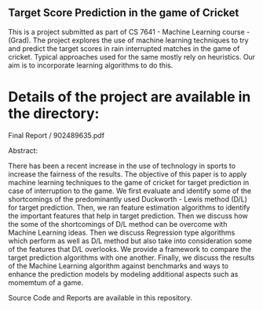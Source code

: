 ## Target Score Prediction in the game of Cricket

This is a project submitted as part of CS 7641 - Machine Learning course - (Grad). The project explores the use of machine learning
techniques to try and predict the target scores in rain interrupted matches in the game of cricket. Typical approaches used for the same mostly rely on heuristics. Our aim is to incorporate learning algorithms to do this.

# Details of the project are available in the directory:
Final Report / 902489635.pdf

Abstract:

There has been a recent increase in the use of technology in sports to increase the fairness of the results. The objective of this paper is to apply machine learning techniques to the game of cricket for target prediction in case of interruption to the game. We first evaluate and identify some of the shortcomings of the predominantly used Duckworth - Lewis method (D/L) for target prediction. Then, we ran feature estimation algorithms to identify the important features that help in target prediction. Then we discuss how the some of the shortcomings of D/L method can be overcome with Machine Learning ideas. Then we discuss Regression type algorithms which perform as well as D/L method but also take into consideration some of the features that D/L overlooks. We provide a framework to compare the target prediction algorithms with one another. Finally, we discuss the results of the Machine Learning algorithm against benchmarks and ways to enhance the prediction models by modeling additional aspects such as momemtum of a game.

Source Code and Reports are available in this repository.
